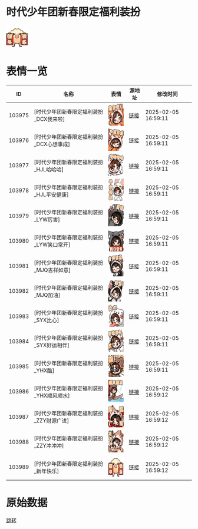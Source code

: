 # 时代少年团新春限定福利装扮

<img src="./cover.png" height="60" alt="cover" />

# 表情一览

|ID|名称|表情|源地址|修改时间|
|----|----|----|----|----|
|103975|[时代少年团新春限定福利装扮_DCX我来啦]|<img src="./pic/103975_%5B时代少年团新春限定福利装扮_DCX我来啦%5D.png" height="60" alt="DCX我来啦"/>|[链接](https://i0.hdslb.com/bfs/emote/69696c8d476db9cc617fa824828e4c74e1dd677b.png)|2025-02-05 16:59:11|
|103976|[时代少年团新春限定福利装扮_DCX心想事成]|<img src="./pic/103976_%5B时代少年团新春限定福利装扮_DCX心想事成%5D.png" height="60" alt="DCX心想事成"/>|[链接](https://i0.hdslb.com/bfs/emote/d2bbae4002fbf551fbefbfd7a6571119131db3f6.png)|2025-02-05 16:59:11|
|103977|[时代少年团新春限定福利装扮_HJL哈哈哈]|<img src="./pic/103977_%5B时代少年团新春限定福利装扮_HJL哈哈哈%5D.png" height="60" alt="HJL哈哈哈"/>|[链接](https://i0.hdslb.com/bfs/emote/00f18f2d0a8a4272595337dfe21a301a4c054489.png)|2025-02-05 16:59:11|
|103978|[时代少年团新春限定福利装扮_HJL平安健康]|<img src="./pic/103978_%5B时代少年团新春限定福利装扮_HJL平安健康%5D.png" height="60" alt="HJL平安健康"/>|[链接](https://i0.hdslb.com/bfs/emote/996bfb42ab5027fdd3f0487c0cdc832cd1b2def1.png)|2025-02-05 16:59:11|
|103979|[时代少年团新春限定福利装扮_LYW厉害]|<img src="./pic/103979_%5B时代少年团新春限定福利装扮_LYW厉害%5D.png" height="60" alt="LYW厉害"/>|[链接](https://i0.hdslb.com/bfs/emote/9214a91de86eec6db85066808ac387ee6ce3ea41.png)|2025-02-05 16:59:11|
|103980|[时代少年团新春限定福利装扮_LYW笑口常开]|<img src="./pic/103980_%5B时代少年团新春限定福利装扮_LYW笑口常开%5D.png" height="60" alt="LYW笑口常开"/>|[链接](https://i0.hdslb.com/bfs/emote/68ed09951b4fb78c58bae017a0131760aab2a615.png)|2025-02-05 16:59:11|
|103981|[时代少年团新春限定福利装扮_MJQ吉祥如意]|<img src="./pic/103981_%5B时代少年团新春限定福利装扮_MJQ吉祥如意%5D.png" height="60" alt="MJQ吉祥如意"/>|[链接](https://i0.hdslb.com/bfs/emote/26c67a64fb949ba6096dac6933987d3c2eaeae60.png)|2025-02-05 16:59:11|
|103982|[时代少年团新春限定福利装扮_MJQ加油]|<img src="./pic/103982_%5B时代少年团新春限定福利装扮_MJQ加油%5D.png" height="60" alt="MJQ加油"/>|[链接](https://i0.hdslb.com/bfs/emote/b64e4fedaa68671020c9aab0175b5b4dbe516cc8.png)|2025-02-05 16:59:11|
|103983|[时代少年团新春限定福利装扮_SYX比心]|<img src="./pic/103983_%5B时代少年团新春限定福利装扮_SYX比心%5D.png" height="60" alt="SYX比心"/>|[链接](https://i0.hdslb.com/bfs/emote/b6ca611ad1b1eed7bc6f3e50233f5f0b890a177e.png)|2025-02-05 16:59:11|
|103984|[时代少年团新春限定福利装扮_SYX好运相伴]|<img src="./pic/103984_%5B时代少年团新春限定福利装扮_SYX好运相伴%5D.png" height="60" alt="SYX好运相伴"/>|[链接](https://i0.hdslb.com/bfs/emote/75914f411f0ec2e343985146ea82f2eab8b30c42.png)|2025-02-05 16:59:11|
|103985|[时代少年团新春限定福利装扮_YHX酷]|<img src="./pic/103985_%5B时代少年团新春限定福利装扮_YHX酷%5D.png" height="60" alt="YHX酷"/>|[链接](https://i0.hdslb.com/bfs/emote/4d49313c2ab48c796de96900793a7ccb0f2fb49f.png)|2025-02-05 16:59:11|
|103986|[时代少年团新春限定福利装扮_YHX顺风顺水]|<img src="./pic/103986_%5B时代少年团新春限定福利装扮_YHX顺风顺水%5D.png" height="60" alt="YHX顺风顺水"/>|[链接](https://i0.hdslb.com/bfs/emote/1e7df5da9f14fbf86137c893337248be5cd5d8aa.png)|2025-02-05 16:59:12|
|103987|[时代少年团新春限定福利装扮_ZZY财源广进]|<img src="./pic/103987_%5B时代少年团新春限定福利装扮_ZZY财源广进%5D.png" height="60" alt="ZZY财源广进"/>|[链接](https://i0.hdslb.com/bfs/emote/e8476cbc342c68ec5075820ee8652cd13fe7628a.png)|2025-02-05 16:59:12|
|103988|[时代少年团新春限定福利装扮_ZZY冲冲冲]|<img src="./pic/103988_%5B时代少年团新春限定福利装扮_ZZY冲冲冲%5D.png" height="60" alt="ZZY冲冲冲"/>|[链接](https://i0.hdslb.com/bfs/emote/a18f424d63cc09f52ee4e301f8c1fe5eca0c04dd.png)|2025-02-05 16:59:12|
|103989|[时代少年团新春限定福利装扮_新年快乐]|<img src="./pic/103989_%5B时代少年团新春限定福利装扮_新年快乐%5D.png" height="60" alt="新年快乐"/>|[链接](https://i0.hdslb.com/bfs/emote/a1487918622f6485f0555d5909bd9f2c3279cf67.png)|2025-02-05 16:59:12|

# 原始数据

[跳转](./raw.json)

